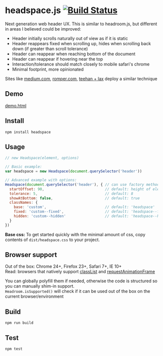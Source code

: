 # headspace.js [![Build Status](https://travis-ci.org/gdub22/headspace.svg)](https://travis-ci.org/gdub22/headspace)

Next generation web header UX.  This is similar to headroom.js, but different in areas I believed could be improved:

- Header initially scrolls naturally out of view as if it is static
- Header reappears fixed when scrolling up, hides when scrolling back down (if greater than scroll tolerance)
- Header can reappear when reaching bottom of the document
- Header can reappear if hovering near the top
- Interaction/tolerance should match closely to mobile safari's chrome
- Minimal footprint, more opinionated

Sites like [medium.com](http://medium.com), [romper.com](http://romper.com), [teehan + lax](http://www.teehanlax.com/) deploy a similar technique

## Demo
[demo.html](https://rawgit.com/gdub22/headspace/master/demo.html)

## Install
```shell
npm install headspace
```

## Usage
```js
// new Headspace(element, options)

// Basic example:
var headspace = new Headspace(document.querySelector('header'))

// Advanced example with options:
Headspace(document.querySelector('header'), { // can use factory method instead of `new`
  startOffset: 90,                            // default: height of element
  tolerance: 5,                               // default: 8
  showAtBottom: false,                        // default: true
  classNames: {
    base: 'custom',                           // default: 'headspace'
    fixed: 'custom--fixed',                   // default: 'headspace--fixed'
    hidden: 'custom--hidden'                  // default: 'headspace--hidden'
  }
})
```
**Base css:**
To get started quickly with the minimal amount of css, copy contents of `dist/headspace.css` to your project.  

## Browser support
Out of the box: Chrome 24+, Firefox 23+, Safari 7+, IE 10+  
Read: browsers that natively support [classList](https://developer.mozilla.org/en-US/docs/Web/API/Element/classList) and [requestAnimationFrame](https://developer.mozilla.org/en-US/docs/Web/API/window/requestAnimationFrame) 

You can globally polyfill them if needed, otherwise the code is structured so you can manually shim-in support.  
`Headroom.isSupported()` will check if it can be used out of the box on the current browser/environment

## Build
```shell
npm run build
```

## Test
```shell
npm test
```
